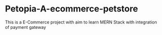 # Petopia-A-ecommerce-petstore
This is a E-Commerce project with aim to learn MERN Stack with integration of payment gateway
